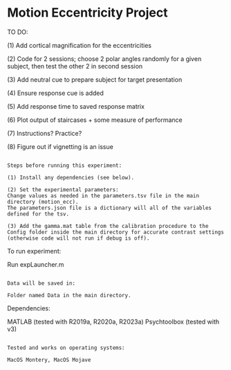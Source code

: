 # Motion Eccentricity Project

TO DO:

(1) Add cortical magnification for the eccentricities

(2) Code for 2 sessions; choose 2 polar angles randomly for a given subject, then test the other 2 in second session

(3) Add neutral cue to prepare subject for target presentation

(4) Ensure response cue is added

(5) Add response time to saved response matrix

(6) Plot output of staircases + some measure of performance

(7) Instructions? Practice?

(8) Figure out if vignetting is an issue

~~~~~~~~~~~~~~~~~~

Steps before running this experiment:

(1) Install any dependencies (see below).

(2) Set the experimental parameters:
Change values as needed in the parameters.tsv file in the main directory (motion_ecc).
The parameters.json file is a dictionary will all of the variables defined for the tsv.

(3) Add the gamma.mat table from the calibration procedure to the Config folder inside the main directory for accurate contrast settings (otherwise code will not run if debug is off).

~~~~~~~~~~~~~~~~~~

To run experiment:

Run expLauncher.m

~~~~~~~~~~~~~~~~~~

Data will be saved in:

Folder named Data in the main directory.

~~~~~~~~~~~~~~~~~~

Dependencies:

MATLAB (tested with R2019a, R2020a, R2023a)
Psychtoolbox (tested with v3)

~~~~~~~~~~~~~~~~~~

Tested and works on operating systems:
 
MacOS Montery, MacOS Mojave
